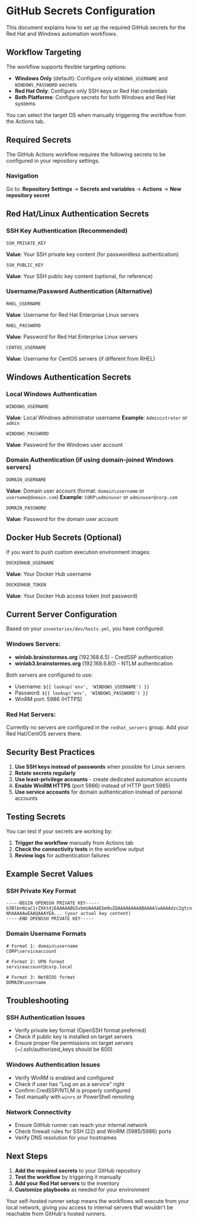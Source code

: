 # GitHub Secrets Configuration

This document explains how to set up the required GitHub secrets for the Red Hat and Windows automation workflows.

## Workflow Targeting

The workflow supports flexible targeting options:

- **Windows Only** (default): Configure only `WINDOWS_USERNAME` and `WINDOWS_PASSWORD` secrets
- **Red Hat Only**: Configure only SSH keys or Red Hat credentials  
- **Both Platforms**: Configure secrets for both Windows and Red Hat systems

You can select the target OS when manually triggering the workflow from the Actions tab.

## Required Secrets

The GitHub Actions workflow requires the following secrets to be configured in your repository settings.

### Navigation
Go to: **Repository Settings** → **Secrets and variables** → **Actions** → **New repository secret**

## Red Hat/Linux Authentication Secrets

### SSH Key Authentication (Recommended)
```
SSH_PRIVATE_KEY
```
**Value**: Your SSH private key content (for passwordless authentication)
```
SSH_PUBLIC_KEY
```
**Value**: Your SSH public key content (optional, for reference)

### Username/Password Authentication (Alternative)
```
RHEL_USERNAME
```
**Value**: Username for Red Hat Enterprise Linux servers

```
RHEL_PASSWORD
```
**Value**: Password for Red Hat Enterprise Linux servers

```
CENTOS_USERNAME  
```
**Value**: Username for CentOS servers (if different from RHEL)

## Windows Authentication Secrets

### Local Windows Authentication
```
WINDOWS_USERNAME
```
**Value**: Local Windows administrator username
**Example**: `Administrator` or `admin`

```
WINDOWS_PASSWORD
```
**Value**: Password for the Windows user account

### Domain Authentication (if using domain-joined Windows servers)
```
DOMAIN_USERNAME
```
**Value**: Domain user account (format: `domain\username` or `username@domain.com`)
**Example**: `CORP\adminuser` or `adminuser@corp.com`

```
DOMAIN_PASSWORD
```
**Value**: Password for the domain user account

## Docker Hub Secrets (Optional)

If you want to push custom execution environment images:

```
DOCKERHUB_USERNAME
```
**Value**: Your Docker Hub username

```
DOCKERHUB_TOKEN
```
**Value**: Your Docker Hub access token (not password)

## Current Server Configuration

Based on your `inventories/dev/hosts.yml`, you have configured:

### Windows Servers:
- **winlab.brainstormes.org** (192.168.6.5) - CredSSP authentication
- **winlab3.brainstormes.org** (192.168.6.80) - NTLM authentication

Both servers are configured to use:
- Username: `${{ lookup('env', 'WINDOWS_USERNAME') }}`
- Password: `${{ lookup('env', 'WINDOWS_PASSWORD') }}`
- WinRM port: 5986 (HTTPS)

### Red Hat Servers:
Currently no servers are configured in the `redhat_servers` group. Add your Red Hat/CentOS servers there.

## Security Best Practices

1. **Use SSH keys instead of passwords** when possible for Linux servers
2. **Rotate secrets regularly** 
3. **Use least-privilege accounts** - create dedicated automation accounts
4. **Enable WinRM HTTPS** (port 5986) instead of HTTP (port 5985)
5. **Use service accounts** for domain authentication instead of personal accounts

## Testing Secrets

You can test if your secrets are working by:

1. **Trigger the workflow** manually from Actions tab
2. **Check the connectivity tests** in the workflow output
3. **Review logs** for authentication failures

## Example Secret Values

### SSH Private Key Format
```
-----BEGIN OPENSSH PRIVATE KEY-----
b3BlbnNzaC1rZXktdjEAAAAABG5vbmUAAAAEbm9uZQAAAAAAAAABAAAAlwAAAAdzc2gtcn
NhAAAAAwEAAQAAAYEA... (your actual key content)
-----END OPENSSH PRIVATE KEY-----
```

### Domain Username Formats
```
# Format 1: domain\username
CORP\serviceaccount

# Format 2: UPN format  
serviceaccount@corp.local

# Format 3: NetBIOS format
DOMAIN\username
```

## Troubleshooting

### SSH Authentication Issues
- Verify private key format (OpenSSH format preferred)
- Check if public key is installed on target servers
- Ensure proper file permissions on target servers (~/.ssh/authorized_keys should be 600)

### Windows Authentication Issues  
- Verify WinRM is enabled and configured
- Check if user has "Log on as a service" right
- Confirm CredSSP/NTLM is properly configured
- Test manually with `winrs` or PowerShell remoting

### Network Connectivity
- Ensure GitHub runner can reach your internal network
- Check firewall rules for SSH (22) and WinRM (5985/5986) ports
- Verify DNS resolution for your hostnames

## Next Steps

1. **Add the required secrets** to your GitHub repository
2. **Test the workflow** by triggering it manually
3. **Add your Red Hat servers** to the inventory
4. **Customize playbooks** as needed for your environment

Your self-hosted runner setup means the workflows will execute from your local network, giving you access to internal servers that wouldn't be reachable from GitHub's hosted runners.
